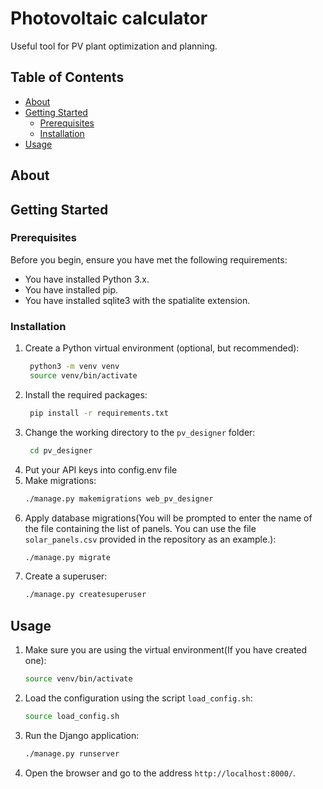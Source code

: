 # Photovoltaic calculator

Useful tool for PV plant optimization and planning.

## Table of Contents

- [About](#about)
- [Getting Started](#getting-started)
  - [Prerequisites](#prerequisites)
  - [Installation](#installation)
- [Usage](#usage)

## About


## Getting Started

### Prerequisites

Before you begin, ensure you have met the following requirements:

- You have installed Python 3.x.
- You have installed pip.
- You have installed sqlite3 with the spatialite extension.

### Installation

1. Create a Python virtual environment (optional, but recommended): 
   ```bash
    python3 -m venv venv
    source venv/bin/activate
   ```
2. Install the required packages:
   ```bash
    pip install -r requirements.txt
    ```
3. Change the working directory to the `pv_designer` folder:
    ```bash
     cd pv_designer
     ```
4. Put your API keys into config.env file
5. Make migrations:
    ```bash
    ./manage.py makemigrations web_pv_designer
    ```
6. Apply database migrations(You will be prompted to enter the name of the file containing the list of panels. You can use the file `solar_panels.csv` provided in the repository as an example.):
    ```bash
    ./manage.py migrate
    ```
7. Create a superuser:
    ```bash
    ./manage.py createsuperuser
    ```

## Usage

1. Make sure you are using the virtual environment(If you have created one):
    ```bash
    source venv/bin/activate
    ```
2. Load the configuration using the script `load_config.sh`:
    ```bash
    source load_config.sh
    ```
3. Run the Django application:
    ```bash
    ./manage.py runserver
    ```
4. Open the browser and go to the address `http://localhost:8000/`.

